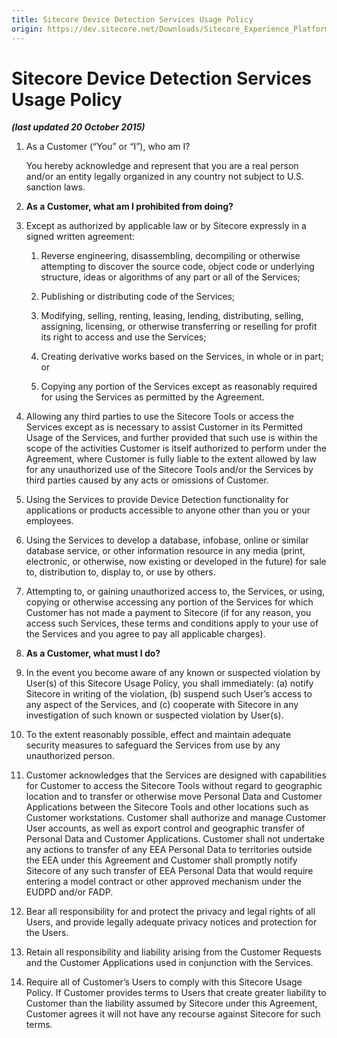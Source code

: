 ```yaml
---
title: Sitecore Device Detection Services Usage Policy
origin: https://dev.sitecore.net/Downloads/Sitecore_Experience_Platform/Sitecore_Device_Detection_Services_Usage_Policy
---
```



Sitecore Device Detection Services Usage Policy
===============================================

**_(last updated 20 October 2015)_**

1.  As a Customer (“You” or “I”), who am I?
    
    You hereby acknowledge and represent that you are a real person and/or an entity legally organized in any country not subject to U.S. sanction laws.
    
2.  **As a Customer, what am I prohibited from doing?**
    

1.  Except as authorized by applicable law or by Sitecore expressly in a signed written agreement:
    
    1.  Reverse engineering, disassembling, decompiling or otherwise attempting to discover the source code, object code or underlying structure, ideas or algorithms of any part or all of the Services;
        
    2.  Publishing or distributing code of the Services;
        
    3.  Modifying, selling, renting, leasing, lending, distributing, selling, assigning, licensing, or otherwise transferring or reselling for profit its right to access and use the Services;
        
    4.  Creating derivative works based on the Services, in whole or in part; or
        
    5.  Copying any portion of the Services except as reasonably required for using the Services as permitted by the Agreement.
        
2.  Allowing any third parties to use the Sitecore Tools or access the Services except as is necessary to assist Customer in its Permitted Usage of the Services, and further provided that such use is within the scope of the activities Customer is itself authorized to perform under the Agreement, where Customer is fully liable to the extent allowed by law for any unauthorized use of the Sitecore Tools and/or the Services by third parties caused by any acts or omissions of Customer.
    
3.  Using the Services to provide Device Detection functionality for applications or products accessible to anyone other than you or your employees.
    
4.  Using the Services to develop a database, infobase, online or similar database service, or other information resource in any media (print, electronic, or otherwise, now existing or developed in the future) for sale to, distribution to, display to, or use by others.
    
5.  Attempting to, or gaining unauthorized access to, the Services, or using, copying or otherwise accessing any portion of the Services for which Customer has not made a payment to Sitecore (if for any reason, you access such Services, these terms and conditions apply to your use of the Services and you agree to pay all applicable charges).
    

5.  **As a Customer, what must I do?**
    

1.  In the event you become aware of any known or suspected violation by User(s) of this Sitecore Usage Policy, you shall immediately: (a) notify Sitecore in writing of the violation, (b) suspend such User’s access to any aspect of the Services, and (c) cooperate with Sitecore in any investigation of such known or suspected violation by User(s).
    
2.  To the extent reasonably possible, effect and maintain adequate security measures to safeguard the Services from use by any unauthorized person.
    
3.  Customer acknowledges that the Services are designed with capabilities for Customer to access the Sitecore Tools without regard to geographic location and to transfer or otherwise move Personal Data and Customer Applications between the Sitecore Tools and other locations such as Customer workstations. Customer shall authorize and manage Customer User accounts, as well as export control and geographic transfer of Personal Data and Customer Applications. Customer shall not undertake any actions to transfer of any EEA Personal Data to territories outside the EEA under this Agreement and Customer shall promptly notify Sitecore of any such transfer of EEA Personal Data that would require entering a model contract or other approved mechanism under the EUDPD and/or FADP.
    
4.  Bear all responsibility for and protect the privacy and legal rights of all Users, and provide legally adequate privacy notices and protection for the Users.
    
5.  Retain all responsibility and liability arising from the Customer Requests and the Customer Applications used in conjunction with the Services.
    
6.  Require all of Customer’s Users to comply with this Sitecore Usage Policy. If Customer provides terms to Users that create greater liability to Customer than the liability assumed by Sitecore under this Agreement, Customer agrees it will not have any recourse against Sitecore for such terms.